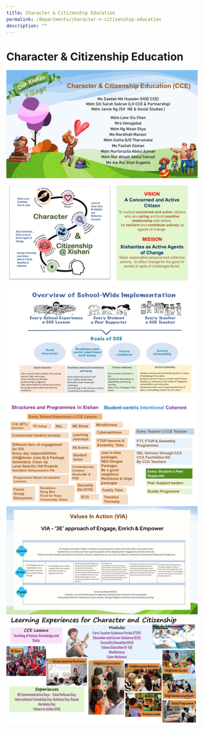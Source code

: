 ```yaml
---
title: Character & Citizenship Education
permalink: /departments/character-n-citizenship-education
description: ""
---
```

# **Character & Citizenship Education**

![](/images/Slide1.jpg)
![](/images/Slide2.jpg)
![](/images/Slide3.jpg)
![](/images/Slide4.jpg)
![](/images/Slide5.jpg)
![](/images/CCE%20Slide1.jpeg)